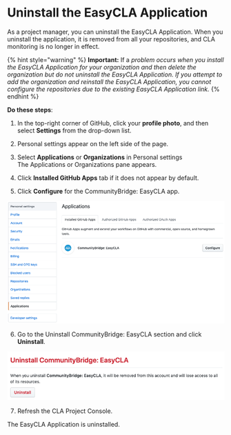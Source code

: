 # Uninstall the EasyCLA Application

As a project manager, you can uninstall the EasyCLA Application. When you uninstall the application, it is removed from all your repositories, and CLA monitoring is no longer in effect.

{% hint style="warning" %}
**Important:** If a _problem occurs when you install the EasyCLA Application for your organization and then delete the organization but do not uninstall the EasyCLA Application. If you attempt to add the organization and reinstall the EasyCLA Application, you cannot configure the repositories due to the existing EasyCLA Application link._
{% endhint %}

**Do these steps**:

1. In the top-right corner of GitHub, click your **profile photo**, and then select **Settings** from the drop-down list.

2. Personal settings appear on the left side of the page.

3. Select **Applications** or **Organizations** in Personal settings  
The Applications or Organizations pane appears.

4. Click **Installed GitHub Apps** tab if it does not appear by default.

5. Click **Configure** for the CommunityBridge: EasyCLA app.

![CLA Uninstall the EasyCLA App](../../../../.gitbook/assets/cla-uninstall-the-easycla-app.png)

6. Go to the Uninstall CommunityBridge: EasyCLA section and click **Uninstall**.

![CLA Uninstall the EasyCLA app button](../../../../.gitbook/assets/cla-uninstall-the-easycla-app-button.png)

7. Refresh the CLA Project Console.

The EasyCLA Application is uninstalled.

